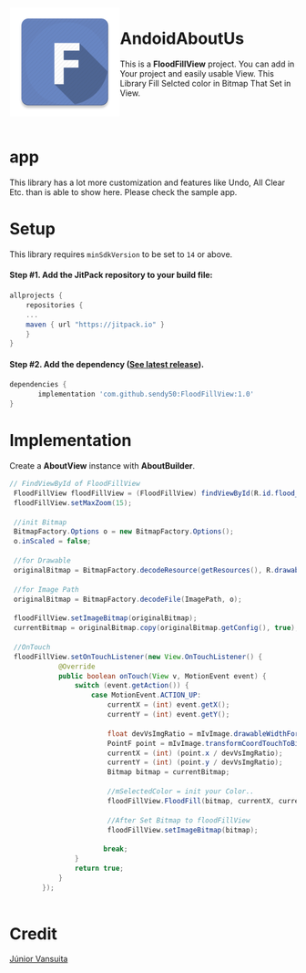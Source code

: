 <!-- Library Logo -->
<img src="app/src/main/res/mipmap-xxxhdpi/ic_launcher.png?raw=true" align="left" hspace="1" vspace="1">

<!-- Buy me a cup of coffe 
<a href='https://ko-fi.com/A406JCM' style='margin:13px;' target='_blank' align="right"><img align="right" height='36' src='https://az743702.vo.msecnd.net/cdn/kofi4.png?v=f' alt='Buy Me a Coffee at ko-fi.com' /></a>
<a href='https://play.google.com/store/apps/details?id=com.vansuita.materialabout.sample&pcampaignid=MKT-Other-global-all-co-prtnr-py-PartBadge-Mar2515-1' target='_blank' align="right"><img align="right" height='36' src='https://s20.postimg.org/muzx3w4jh/google_play_badge.png' alt='Get it on Google Play' /></a>-->

# AndoidAboutUs


This is a **FloodFillView** project. You can add in Your project and easily usable View. This Library Fill Selcted color in Bitmap That Set in View.

</br>
</br>

# app
 This library has a lot more customization and features like Undo, All Clear Etc. than is able to show here. Please check the sample app.


<!--<img src="images/screenshots/dark.jpg" height='auto' width='270'/><img src="images/screenshots/light.jpg" height='auto' width='270'/><img src="images/screenshots/custom.jpg" height='auto' width='270'/>

[![Appetize.io](https://img.shields.io/badge/Apptize.io-Run%20Now-brightgreen.svg?)](https://appetize.io/embed/3b4dpd5kv90mpa67mp5h8mugc0?device=nexus7&scale=50&autoplay=true&orientation=portrait&deviceColor=black) [![Demo](https://img.shields.io/badge/Demo-Download-blue.svg)](http://apk-dl.com/dl/com.vansuita.materialabout.sample) 
 [![Codacy Badge](https://api.codacy.com/project/badge/Grade/118bb89e3bed43e2b462201654224a60)](https://www.codacy.com/app/jrvansuita/MaterialAbout?utm_source=github.com&amp;utm_medium=referral&amp;utm_content=jrvansuita/MaterialAbout&amp;utm_campaign=Badge_Grade) 
 <a target="_blank" href="https://developer.android.com/reference/android/os/Build.VERSION_CODES.html#GINGERBREAD"><img src="https://img.shields.io/badge/API-9%2B-blue.svg?style=flat" alt="API" /></a> -->


# Setup

This library requires `minSdkVersion` to be set to `14` or above.

#### Step #1. Add the JitPack repository to your build file:

```gradle
allprojects {
    repositories {
	...
	maven { url "https://jitpack.io" }
    }
}
```

#### Step #2. Add the dependency ([See latest release](https://jitpack.io/#sendy50/FloodFillView)).

```groovy
dependencies {
       implementation 'com.github.sendy50:FloodFillView:1.0'
}
```
# Implementation

Create a **AboutView** instance with **AboutBuilder**.
```java
// FindViewById of FloodFillView
 FloodFillView floodFillView = (FloodFillView) findViewById(R.id.flood_fill_view);
 floodFillView.setMaxZoom(15);
 
 //init Bitmap
 BitmapFactory.Options o = new BitmapFactory.Options();
 o.inScaled = false;
 
 //for Drawable
 originalBitmap = BitmapFactory.decodeResource(getResources(), R.drawable.animal10, o);
 
 //for Image Path
 originalBitmap = BitmapFactory.decodeFile(ImagePath, o);
 
 floodFillView.setImageBitmap(originalBitmap);
 currentBitmap = originalBitmap.copy(originalBitmap.getConfig(), true);
 
 //OnTouch 
 floodFillView.setOnTouchListener(new View.OnTouchListener() {
            @Override
            public boolean onTouch(View v, MotionEvent event) {
                switch (event.getAction()) {
                    case MotionEvent.ACTION_UP:
                        currentX = (int) event.getX();
                        currentY = (int) event.getY();

                        float devVsImgRatio = mIvImage.drawableWidthForDeviceRelated / originalBitmap.getWidth();
                        PointF point = mIvImage.transformCoordTouchToBitmap(event.getX(), event.getY(), true);
                        currentX = (int) (point.x / devVsImgRatio);
                        currentY = (int) (point.y / devVsImgRatio);
                        Bitmap bitmap = currentBitmap;
                       
					    //mSelectedColor = init your Color..
					    floodFillView.FloodFill(bitmap, currentX, currentY, mSelectedColor, Color.BLACK, 0);
						
						//After Set Bitmap to floodFillView
                        floodFillView.setImageBitmap(bitmap);
                       
					   break;
                }
                return true;
            }
        });
		
```


# Credit 
[Júnior Vansuita](https://github.com/jrvansuita/MaterialAbout)
